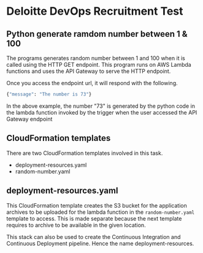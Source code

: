 # Deloitte DevOps Recruitment Test

## Python generate ramdom number between 1 & 100

The programs generates random number between 1 and 100 when it is called using the HTTP GET endpoint. This program runs on AWS Lambda functions and uses the API Gateway to serve the HTTP endpoint.

Once you access the endpoint url, it will respond with the following.

```bash
{"message": "The number is 73"}
```

In the above example, the number "73" is generated by the python code in the lambda function invoked by the trigger when the user accessed the API Gateway endpoint

## CloudFormation templates

There are two CloudFormation templates involved in this task.

* deployment-resources.yaml
* random-number.yaml

## deployment-resources.yaml
This CloudFormation template creates the S3 bucket for the application archives to be uploaded for the lambda function in the `random-number.yaml` template to access. This is made separate because the next template requires to archive to be available in the given location.

This stack can also be used to create the Continuous Integration and Continuous Deployment pipeline. Hence the name deployment-resources.
